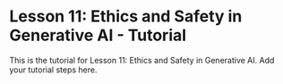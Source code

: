 # Lesson 11: Ethics and Safety in Generative AI - Tutorial

This is the tutorial for Lesson 11: Ethics and Safety in Generative AI. Add your tutorial steps here.
